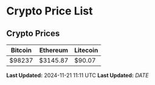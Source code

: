 # Crypto Price List

## Crypto Prices
| Bitcoin | Ethereum | Litecoin |
| ------- | -------- | -------- |
| $98237 | $3145.87 | $90.07 |
**Last Updated:** 2024-11-21 11:11 UTC
**Last Updated:** $DATE$
